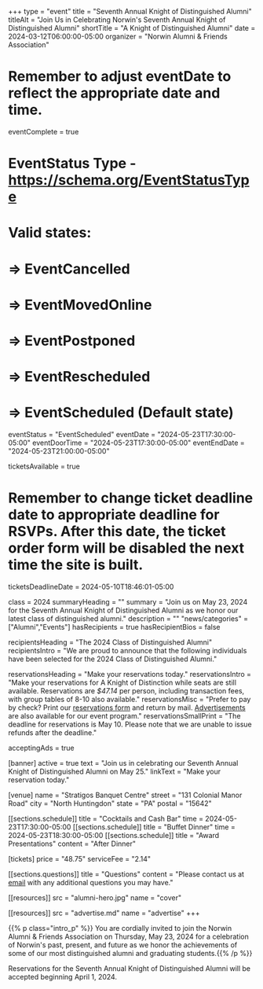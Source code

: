 +++
type          = "event"
title         = "Seventh Annual Knight of Distinguished Alumni"
titleAlt      = "Join Us in Celebrating Norwin's Seventh Annual Knight of Distinguished Alumni"
shortTitle    = "A Knight of Distinguished Alumni"
date          = 2024-03-12T06:00:00-05:00
organizer     = "Norwin Alumni & Friends Association"
# Remember to adjust eventDate to reflect the appropriate date and time.
eventComplete = true
# EventStatus Type - https://schema.org/EventStatusType
# Valid states:
# => EventCancelled
# => EventMovedOnline
# => EventPostponed
# => EventRescheduled
# => EventScheduled (Default state)
eventStatus = "EventScheduled"
eventDate     = "2024-05-23T17:30:00-05:00"
eventDoorTime = "2024-05-23T17:30:00-05:00"
eventEndDate  = "2024-05-23T21:00:00-05:00"

ticketsAvailable = true
# Remember to change ticket deadline date to appropriate deadline for RSVPs. After this date, the ticket order form will be disabled the next time the site is built.
ticketsDeadlineDate = 2024-05-10T18:46:01-05:00

class = 2024
summaryHeading = ""
summary = "Join us on May 23, 2024 for the Seventh Annual Knight of Distinguished Alumni as we honor our latest class of distinguished alumni."
description   = ""
"news/categories" = ["Alumni","Events"]
hasRecipients     = true
hasRecipientBios  = false

recipientsHeading = "The 2024 Class of Distinguished Alumni"
recipientsIntro   = "We are proud to announce that the following individuals have been selected for the 2024 Class of Distinguished Alumni."

reservationsHeading = "Make your reservations today."
reservationsIntro = "Make your reservations for A Knight of Distinction while seats are still available. Reservations are *$47.14* per person, including transaction fees, with group tables of 8-10 also available."
reservationsMisc = "Prefer to pay by check? Print our <a href='knight-of-distinguished-alumni-reservation-form.pdf' class='link--pdf' target='_blank'>reservations form</a> and return by mail. <a href='knight-of-distinguished-alumni-advertisements.pdf' class='link--pdf' target='_blank'>Advertisements</a> are also available for our event program."
reservationsSmallPrint = "The deadline for reservations is May 10. Please note that we are unable to issue refunds after the deadline."

acceptingAds     = true

[banner]
  active = true
  text = "Join us in celebrating our Seventh Annual Knight of Distinguished Alumni on May 25."
  linkText = "Make your reservation today."

[venue]
  name   = "Stratigos Banquet Centre"
  street = "131 Colonial Manor Road"
  city   = "North Huntingdon"
  state  = "PA"
  postal = "15642"

[[sections.schedule]]
  title = "Cocktails and Cash Bar"
  time  = 2024-05-23T17:30:00-05:00
[[sections.schedule]]
  title = "Buffet Dinner"
  time  = 2024-05-23T18:30:00-05:00
[[sections.schedule]]
  title   = "Award Presentations"
  content = "After Dinner"

[tickets]
  price        = "48.75"
  serviceFee   = "2.14"

[[sections.questions]]
  title   = "Questions"
  content = "Please contact us at [email](mailto:alumni@nsdcf.org) with any additional questions you may have."

[[resources]]
  src  = "alumni-hero.jpg"
  name = "cover"

[[resources]]
  src  = "advertise.md"
  name = "advertise"
+++

{{% p class="intro_p" %}}
You are cordially invited to join the Norwin Alumni & Friends Association on Thursday, May 23, 2024 for a celebration of Norwin's past, present, and future as we honor the achievements of some of our most distinguished alumni and graduating students.{{% /p %}}

Reservations for the Seventh Annual Knight of Distinguished Alumni will be accepted beginning April 1, 2024.
